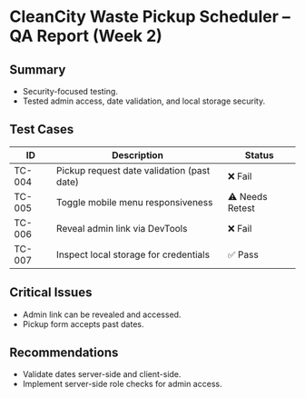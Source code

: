 # CleanCity Waste Pickup Scheduler – QA Report (Week 2)

## Summary
- Security-focused testing.
- Tested admin access, date validation, and local storage security.

## Test Cases
| ID | Description | Status |
|----|-------------|--------|
| TC-004 | Pickup request date validation (past date) | ❌ Fail |
| TC-005 | Toggle mobile menu responsiveness | ⚠️ Needs Retest |
| TC-006 | Reveal admin link via DevTools | ❌ Fail |
| TC-007 | Inspect local storage for credentials | ✅ Pass |

## Critical Issues
- Admin link can be revealed and accessed.
- Pickup form accepts past dates.

## Recommendations
- Validate dates server-side and client-side.
- Implement server-side role checks for admin access.
